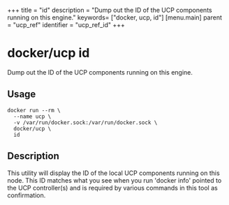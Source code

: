 +++
title = "id"
description = "Dump out the ID of the UCP components running on this engine."
keywords= ["docker, ucp, id"]
[menu.main]
parent = "ucp_ref"
identifier = "ucp_ref_id"
+++

# docker/ucp id

Dump out the ID of the UCP components running on this engine.

## Usage

```
docker run --rm \
  --name ucp \
  -v /var/run/docker.sock:/var/run/docker.sock \
  docker/ucp \
  id
```

## Description

This utility will display the ID of the local UCP components running
on this node. This ID matches what you see when you run 'docker info'
pointed to the UCP controller(s) and is required by various commands
in this tool as confirmation.
